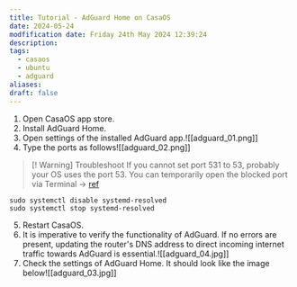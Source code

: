 ```yaml
---
title: Tutorial - AdGuard Home on CasaOS
date: 2024-05-24
modfification date: Friday 24th May 2024 12:39:24
description: 
tags:
  - casaos
  - ubuntu
  - adguard
aliases: 
draft: false
---
```

1. Open CasaOS app store.
2. Install AdGuard Home.
3. Open settings of the installed AdGuard app.![[adguard_01.png]]
4. Type the ports as follows![[adguard_02.png]]

>[! Warning] Troubleshoot
>If you cannot set port 531 to 53, probably your OS uses the port 53. You can temporarily open the blocked port via Terminal → [ref](https://raspberrypi.stackexchange.com/questions/128288/how-to-resolve-port-53-conflict-between-systemd-resolved-and-pihole-dnscrypt-do)
```
sudo systemctl disable systemd-resolved
sudo systemctl stop systemd-resolved
```

5. Restart CasaOS.
6. It is imperative to verify the functionality of AdGuard. If no errors are present, updating the router's DNS address to direct incoming internet traffic towards AdGuard is essential.![[adguard_04.jpg]]️
7. Check the settings of AdGuard Home. It should look like the image below![[adguard_03.jpg]]

